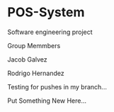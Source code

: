 # POS-System
Software engineering project 

Group Memmbers 

Jacob Galvez

Rodrigo Hernandez

Testing for pushes in my branch...

Put Something New Here...